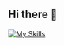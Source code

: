 ## Hi there 👋
[![My Skills](https://skillicons.dev/icons?i=html,css,js,tailwind,react,git,github,vscode)](https://skillicons.dev)

<!--
**Y0USEFsobhy/Y0USEFsobhy** is a ✨ _special_ ✨ repository because its `README.md` (this file) appears on your GitHub profile.

Here are some ideas to get you started:

- 🔭 I’m currently working on ...
- 🌱 I’m currently learning ...
- 👯 I’m looking to collaborate on ...
- 🤔 I’m looking for help with ...
- 💬 Ask me about ...
- 📫 How to reach me: ...
- 😄 Pronouns: ...
- ⚡ Fun fact: ...
-->
